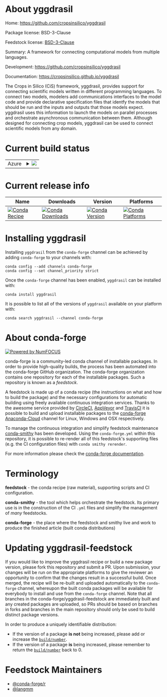 About yggdrasil
===============

Home: https://github.com/cropsinsilico/yggdrasil

Package license: BSD-3-Clause

Feedstock license: [BSD-3-Clause](https://github.com/conda-forge/yggdrasil-feedstock/blob/master/LICENSE.txt)

Summary: A framework for connecting computational models from multiple languages.

Development: https://github.com/cropsinsilico/yggdrasil

Documentation: https://cropsinsilico.github.io/yggdrasil

The Crops in Silico (CiS) framework, yggdrasil, provides support for
connecting scientific models written in different programming languages.
To connect two models, modelers add communications interfaces to the model code
and provide declarative specification files that identfy the
models that should be run and the inputs and outputs that those models
expect. yggdrasil uses this information to launch the models
on parallel processes and orchestrate asynchronous communication between them.
Although designed for connecting crop models, yggdrasil can be used to
connect scientific models from any domain.


Current build status
====================


<table>
    
  <tr>
    <td>Azure</td>
    <td>
      <details>
        <summary>
          <a href="https://dev.azure.com/conda-forge/feedstock-builds/_build/latest?definitionId=6228&branchName=master">
            <img src="https://dev.azure.com/conda-forge/feedstock-builds/_apis/build/status/yggdrasil-feedstock?branchName=master">
          </a>
        </summary>
        <table>
          <thead><tr><th>Variant</th><th>Status</th></tr></thead>
          <tbody><tr>
              <td>linux_64_python3.6.____cpythonr_base4.0</td>
              <td>
                <a href="https://dev.azure.com/conda-forge/feedstock-builds/_build/latest?definitionId=6228&branchName=master">
                  <img src="https://dev.azure.com/conda-forge/feedstock-builds/_apis/build/status/yggdrasil-feedstock?branchName=master&jobName=linux&configuration=linux_64_python3.6.____cpythonr_base4.0" alt="variant">
                </a>
              </td>
            </tr><tr>
              <td>linux_64_python3.6.____cpythonr_base4.1</td>
              <td>
                <a href="https://dev.azure.com/conda-forge/feedstock-builds/_build/latest?definitionId=6228&branchName=master">
                  <img src="https://dev.azure.com/conda-forge/feedstock-builds/_apis/build/status/yggdrasil-feedstock?branchName=master&jobName=linux&configuration=linux_64_python3.6.____cpythonr_base4.1" alt="variant">
                </a>
              </td>
            </tr><tr>
              <td>linux_64_python3.7.____cpythonr_base4.0</td>
              <td>
                <a href="https://dev.azure.com/conda-forge/feedstock-builds/_build/latest?definitionId=6228&branchName=master">
                  <img src="https://dev.azure.com/conda-forge/feedstock-builds/_apis/build/status/yggdrasil-feedstock?branchName=master&jobName=linux&configuration=linux_64_python3.7.____cpythonr_base4.0" alt="variant">
                </a>
              </td>
            </tr><tr>
              <td>linux_64_python3.7.____cpythonr_base4.1</td>
              <td>
                <a href="https://dev.azure.com/conda-forge/feedstock-builds/_build/latest?definitionId=6228&branchName=master">
                  <img src="https://dev.azure.com/conda-forge/feedstock-builds/_apis/build/status/yggdrasil-feedstock?branchName=master&jobName=linux&configuration=linux_64_python3.7.____cpythonr_base4.1" alt="variant">
                </a>
              </td>
            </tr><tr>
              <td>linux_64_python3.8.____cpythonr_base4.0</td>
              <td>
                <a href="https://dev.azure.com/conda-forge/feedstock-builds/_build/latest?definitionId=6228&branchName=master">
                  <img src="https://dev.azure.com/conda-forge/feedstock-builds/_apis/build/status/yggdrasil-feedstock?branchName=master&jobName=linux&configuration=linux_64_python3.8.____cpythonr_base4.0" alt="variant">
                </a>
              </td>
            </tr><tr>
              <td>linux_64_python3.8.____cpythonr_base4.1</td>
              <td>
                <a href="https://dev.azure.com/conda-forge/feedstock-builds/_build/latest?definitionId=6228&branchName=master">
                  <img src="https://dev.azure.com/conda-forge/feedstock-builds/_apis/build/status/yggdrasil-feedstock?branchName=master&jobName=linux&configuration=linux_64_python3.8.____cpythonr_base4.1" alt="variant">
                </a>
              </td>
            </tr><tr>
              <td>linux_64_python3.9.____cpythonr_base4.0</td>
              <td>
                <a href="https://dev.azure.com/conda-forge/feedstock-builds/_build/latest?definitionId=6228&branchName=master">
                  <img src="https://dev.azure.com/conda-forge/feedstock-builds/_apis/build/status/yggdrasil-feedstock?branchName=master&jobName=linux&configuration=linux_64_python3.9.____cpythonr_base4.0" alt="variant">
                </a>
              </td>
            </tr><tr>
              <td>linux_64_python3.9.____cpythonr_base4.1</td>
              <td>
                <a href="https://dev.azure.com/conda-forge/feedstock-builds/_build/latest?definitionId=6228&branchName=master">
                  <img src="https://dev.azure.com/conda-forge/feedstock-builds/_apis/build/status/yggdrasil-feedstock?branchName=master&jobName=linux&configuration=linux_64_python3.9.____cpythonr_base4.1" alt="variant">
                </a>
              </td>
            </tr><tr>
              <td>osx_64_python3.6.____cpythonr_base4.0</td>
              <td>
                <a href="https://dev.azure.com/conda-forge/feedstock-builds/_build/latest?definitionId=6228&branchName=master">
                  <img src="https://dev.azure.com/conda-forge/feedstock-builds/_apis/build/status/yggdrasil-feedstock?branchName=master&jobName=osx&configuration=osx_64_python3.6.____cpythonr_base4.0" alt="variant">
                </a>
              </td>
            </tr><tr>
              <td>osx_64_python3.6.____cpythonr_base4.1</td>
              <td>
                <a href="https://dev.azure.com/conda-forge/feedstock-builds/_build/latest?definitionId=6228&branchName=master">
                  <img src="https://dev.azure.com/conda-forge/feedstock-builds/_apis/build/status/yggdrasil-feedstock?branchName=master&jobName=osx&configuration=osx_64_python3.6.____cpythonr_base4.1" alt="variant">
                </a>
              </td>
            </tr><tr>
              <td>osx_64_python3.7.____cpythonr_base4.0</td>
              <td>
                <a href="https://dev.azure.com/conda-forge/feedstock-builds/_build/latest?definitionId=6228&branchName=master">
                  <img src="https://dev.azure.com/conda-forge/feedstock-builds/_apis/build/status/yggdrasil-feedstock?branchName=master&jobName=osx&configuration=osx_64_python3.7.____cpythonr_base4.0" alt="variant">
                </a>
              </td>
            </tr><tr>
              <td>osx_64_python3.7.____cpythonr_base4.1</td>
              <td>
                <a href="https://dev.azure.com/conda-forge/feedstock-builds/_build/latest?definitionId=6228&branchName=master">
                  <img src="https://dev.azure.com/conda-forge/feedstock-builds/_apis/build/status/yggdrasil-feedstock?branchName=master&jobName=osx&configuration=osx_64_python3.7.____cpythonr_base4.1" alt="variant">
                </a>
              </td>
            </tr><tr>
              <td>osx_64_python3.8.____cpythonr_base4.0</td>
              <td>
                <a href="https://dev.azure.com/conda-forge/feedstock-builds/_build/latest?definitionId=6228&branchName=master">
                  <img src="https://dev.azure.com/conda-forge/feedstock-builds/_apis/build/status/yggdrasil-feedstock?branchName=master&jobName=osx&configuration=osx_64_python3.8.____cpythonr_base4.0" alt="variant">
                </a>
              </td>
            </tr><tr>
              <td>osx_64_python3.8.____cpythonr_base4.1</td>
              <td>
                <a href="https://dev.azure.com/conda-forge/feedstock-builds/_build/latest?definitionId=6228&branchName=master">
                  <img src="https://dev.azure.com/conda-forge/feedstock-builds/_apis/build/status/yggdrasil-feedstock?branchName=master&jobName=osx&configuration=osx_64_python3.8.____cpythonr_base4.1" alt="variant">
                </a>
              </td>
            </tr><tr>
              <td>osx_64_python3.9.____cpythonr_base4.0</td>
              <td>
                <a href="https://dev.azure.com/conda-forge/feedstock-builds/_build/latest?definitionId=6228&branchName=master">
                  <img src="https://dev.azure.com/conda-forge/feedstock-builds/_apis/build/status/yggdrasil-feedstock?branchName=master&jobName=osx&configuration=osx_64_python3.9.____cpythonr_base4.0" alt="variant">
                </a>
              </td>
            </tr><tr>
              <td>osx_64_python3.9.____cpythonr_base4.1</td>
              <td>
                <a href="https://dev.azure.com/conda-forge/feedstock-builds/_build/latest?definitionId=6228&branchName=master">
                  <img src="https://dev.azure.com/conda-forge/feedstock-builds/_apis/build/status/yggdrasil-feedstock?branchName=master&jobName=osx&configuration=osx_64_python3.9.____cpythonr_base4.1" alt="variant">
                </a>
              </td>
            </tr><tr>
              <td>win_64_python3.6.____cpythonr_base4.0</td>
              <td>
                <a href="https://dev.azure.com/conda-forge/feedstock-builds/_build/latest?definitionId=6228&branchName=master">
                  <img src="https://dev.azure.com/conda-forge/feedstock-builds/_apis/build/status/yggdrasil-feedstock?branchName=master&jobName=win&configuration=win_64_python3.6.____cpythonr_base4.0" alt="variant">
                </a>
              </td>
            </tr><tr>
              <td>win_64_python3.6.____cpythonr_base4.1</td>
              <td>
                <a href="https://dev.azure.com/conda-forge/feedstock-builds/_build/latest?definitionId=6228&branchName=master">
                  <img src="https://dev.azure.com/conda-forge/feedstock-builds/_apis/build/status/yggdrasil-feedstock?branchName=master&jobName=win&configuration=win_64_python3.6.____cpythonr_base4.1" alt="variant">
                </a>
              </td>
            </tr><tr>
              <td>win_64_python3.7.____cpythonr_base4.0</td>
              <td>
                <a href="https://dev.azure.com/conda-forge/feedstock-builds/_build/latest?definitionId=6228&branchName=master">
                  <img src="https://dev.azure.com/conda-forge/feedstock-builds/_apis/build/status/yggdrasil-feedstock?branchName=master&jobName=win&configuration=win_64_python3.7.____cpythonr_base4.0" alt="variant">
                </a>
              </td>
            </tr><tr>
              <td>win_64_python3.7.____cpythonr_base4.1</td>
              <td>
                <a href="https://dev.azure.com/conda-forge/feedstock-builds/_build/latest?definitionId=6228&branchName=master">
                  <img src="https://dev.azure.com/conda-forge/feedstock-builds/_apis/build/status/yggdrasil-feedstock?branchName=master&jobName=win&configuration=win_64_python3.7.____cpythonr_base4.1" alt="variant">
                </a>
              </td>
            </tr><tr>
              <td>win_64_python3.8.____cpythonr_base4.0</td>
              <td>
                <a href="https://dev.azure.com/conda-forge/feedstock-builds/_build/latest?definitionId=6228&branchName=master">
                  <img src="https://dev.azure.com/conda-forge/feedstock-builds/_apis/build/status/yggdrasil-feedstock?branchName=master&jobName=win&configuration=win_64_python3.8.____cpythonr_base4.0" alt="variant">
                </a>
              </td>
            </tr><tr>
              <td>win_64_python3.8.____cpythonr_base4.1</td>
              <td>
                <a href="https://dev.azure.com/conda-forge/feedstock-builds/_build/latest?definitionId=6228&branchName=master">
                  <img src="https://dev.azure.com/conda-forge/feedstock-builds/_apis/build/status/yggdrasil-feedstock?branchName=master&jobName=win&configuration=win_64_python3.8.____cpythonr_base4.1" alt="variant">
                </a>
              </td>
            </tr><tr>
              <td>win_64_python3.9.____cpythonr_base4.0</td>
              <td>
                <a href="https://dev.azure.com/conda-forge/feedstock-builds/_build/latest?definitionId=6228&branchName=master">
                  <img src="https://dev.azure.com/conda-forge/feedstock-builds/_apis/build/status/yggdrasil-feedstock?branchName=master&jobName=win&configuration=win_64_python3.9.____cpythonr_base4.0" alt="variant">
                </a>
              </td>
            </tr><tr>
              <td>win_64_python3.9.____cpythonr_base4.1</td>
              <td>
                <a href="https://dev.azure.com/conda-forge/feedstock-builds/_build/latest?definitionId=6228&branchName=master">
                  <img src="https://dev.azure.com/conda-forge/feedstock-builds/_apis/build/status/yggdrasil-feedstock?branchName=master&jobName=win&configuration=win_64_python3.9.____cpythonr_base4.1" alt="variant">
                </a>
              </td>
            </tr>
          </tbody>
        </table>
      </details>
    </td>
  </tr>
</table>

Current release info
====================

| Name | Downloads | Version | Platforms |
| --- | --- | --- | --- |
| [![Conda Recipe](https://img.shields.io/badge/recipe-yggdrasil-green.svg)](https://anaconda.org/conda-forge/yggdrasil) | [![Conda Downloads](https://img.shields.io/conda/dn/conda-forge/yggdrasil.svg)](https://anaconda.org/conda-forge/yggdrasil) | [![Conda Version](https://img.shields.io/conda/vn/conda-forge/yggdrasil.svg)](https://anaconda.org/conda-forge/yggdrasil) | [![Conda Platforms](https://img.shields.io/conda/pn/conda-forge/yggdrasil.svg)](https://anaconda.org/conda-forge/yggdrasil) |

Installing yggdrasil
====================

Installing `yggdrasil` from the `conda-forge` channel can be achieved by adding `conda-forge` to your channels with:

```
conda config --add channels conda-forge
conda config --set channel_priority strict
```

Once the `conda-forge` channel has been enabled, `yggdrasil` can be installed with:

```
conda install yggdrasil
```

It is possible to list all of the versions of `yggdrasil` available on your platform with:

```
conda search yggdrasil --channel conda-forge
```


About conda-forge
=================

[![Powered by NumFOCUS](https://img.shields.io/badge/powered%20by-NumFOCUS-orange.svg?style=flat&colorA=E1523D&colorB=007D8A)](http://numfocus.org)

conda-forge is a community-led conda channel of installable packages.
In order to provide high-quality builds, the process has been automated into the
conda-forge GitHub organization. The conda-forge organization contains one repository
for each of the installable packages. Such a repository is known as a *feedstock*.

A feedstock is made up of a conda recipe (the instructions on what and how to build
the package) and the necessary configurations for automatic building using freely
available continuous integration services. Thanks to the awesome service provided by
[CircleCI](https://circleci.com/), [AppVeyor](https://www.appveyor.com/)
and [TravisCI](https://travis-ci.com/) it is possible to build and upload installable
packages to the [conda-forge](https://anaconda.org/conda-forge)
[Anaconda-Cloud](https://anaconda.org/) channel for Linux, Windows and OSX respectively.

To manage the continuous integration and simplify feedstock maintenance
[conda-smithy](https://github.com/conda-forge/conda-smithy) has been developed.
Using the ``conda-forge.yml`` within this repository, it is possible to re-render all of
this feedstock's supporting files (e.g. the CI configuration files) with ``conda smithy rerender``.

For more information please check the [conda-forge documentation](https://conda-forge.org/docs/).

Terminology
===========

**feedstock** - the conda recipe (raw material), supporting scripts and CI configuration.

**conda-smithy** - the tool which helps orchestrate the feedstock.
                   Its primary use is in the construction of the CI ``.yml`` files
                   and simplify the management of *many* feedstocks.

**conda-forge** - the place where the feedstock and smithy live and work to
                  produce the finished article (built conda distributions)


Updating yggdrasil-feedstock
============================

If you would like to improve the yggdrasil recipe or build a new
package version, please fork this repository and submit a PR. Upon submission,
your changes will be run on the appropriate platforms to give the reviewer an
opportunity to confirm that the changes result in a successful build. Once
merged, the recipe will be re-built and uploaded automatically to the
`conda-forge` channel, whereupon the built conda packages will be available for
everybody to install and use from the `conda-forge` channel.
Note that all branches in the conda-forge/yggdrasil-feedstock are
immediately built and any created packages are uploaded, so PRs should be based
on branches in forks and branches in the main repository should only be used to
build distinct package versions.

In order to produce a uniquely identifiable distribution:
 * If the version of a package **is not** being increased, please add or increase
   the [``build/number``](https://docs.conda.io/projects/conda-build/en/latest/resources/define-metadata.html#build-number-and-string).
 * If the version of a package **is** being increased, please remember to return
   the [``build/number``](https://docs.conda.io/projects/conda-build/en/latest/resources/define-metadata.html#build-number-and-string)
   back to 0.

Feedstock Maintainers
=====================

* [@conda-forge/r](https://github.com/conda-forge/r/)
* [@langmm](https://github.com/langmm/)

